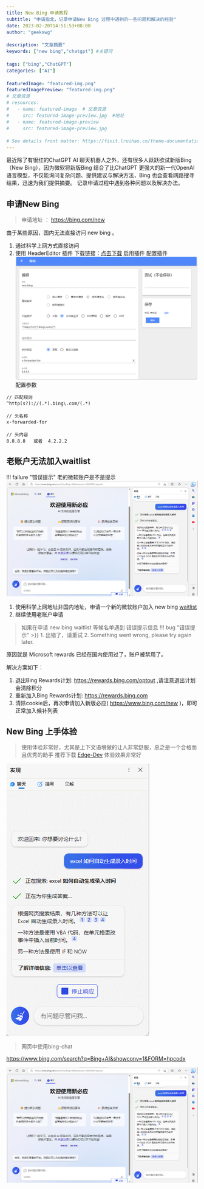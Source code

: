 ```yaml
---
title: New Bing 申请教程
subtitle: "申请指北，记录申请New Bing 过程中遇到的一些问题和解决的经验"
date: 2023-02-20T14:51:53+08:00
author: "geekswg"

description: "文章摘要"
keywords: ["new bing","chatgpt"] #关键词

tags: ["bing","ChatGPT"]
categories: ["AI"]

featuredImage: "featured-img.png"
featuredImagePreview: "featured-img.png"
# 文章资源
# resources:
#   - name: featured-image  # 文章资源
#     src: featured-image-preview.jpg  #地址
#   - name: featured-image-preview 
#     src: featured-image-preview.jpg

# See details front matter: https://fixit.lruihao.cn/theme-documentation-content/#front-matter
---
```


最近除了有很红的ChatGPT AI 聊天机器人之外，还有很多人跃跃欲试新版Bing（New Bing），因为微软将新版Bing 结合了比ChatGPT 更强大的新一代OpenAI 语言模型，不仅能询问复杂问题、提供建议与解决方法，Bing 也会查看网路搜寻结果，迅速为我们提供摘要。
记录申请过程中遇到各种问题以及解决办法。
<!--more-->

## 申请New Bing
> 申请地址 ： https://bing.com/new

由于某些原因，国内无法直接访问 new bing 。
1. 通过科学上网方式直接访问
2. 使用 HeaderEditor 插件 下载链接：[点击下载](https://microsoftedge.microsoft.com/addons/detail/header-editor/afopnekiinpekooejpchnkgfffaeceko)
   启用插件
   配置插件
   ![配置截图](newbing-header-editor.png "配置截图")
   配置参数
```
// 匹配规则
^http(s?)://(.*).bing\.com/(.*)

// 头名称
x-forwarded-for

// 头内容
8.8.8.8   或者  4.2.2.2
```

## 老账户无法加入waitlist
!!! failure "错误提示" 
    老的微软账户是不是提示
![new bing 申请waitlist错误](newbing.png "new bing 申请waitlist错误")

1. 使用科学上网地址非国内地址，申请一个新的微软账户加入 new bing [waitlist](https://www.bing.com/new)
2. 继续使用老账户申请
> 如果在申请 new bing waitlist 等候名单遇到 错误提示信息
!!! bug "错误提示"  >}}
    1. 出错了，请重试
    2. Something went wrong, please try again later.

原因就是 Microsoft rewards 已经在国内使用过了，账户被禁用了。

解决方案如下：
1. 退出Bing Rewards计划: https://rewards.bing.com/optout ,请注意退出计划会清除积分
2. 重新加入Bing Rewards计划: https://rewards.bing.com
3. 清除cookie后，再次申请加入新版必应( https://www.bing.com/new )，即可正常加入候补列表


## New Bing 上手体验

> 使用体验非常好，尤其是上下文语境做的让人非常舒服，总之是一个合格而且优秀的助手
推荐下载 [Edge-Dev](https://www.microsoftedgeinsider.com/zh-cn/download/dev) 体验效果非常好

![Edge-Dev new bing 使用预览](newbing.gif "Edge-Dev new bing 使用预览")

> 网页中使用bing-chat

https://www.bing.com/search?q=Bing+AI&showconv=1&FORM=hpcodx

![web new bing 使用预览](newbing.png "web new bing 使用预览")

